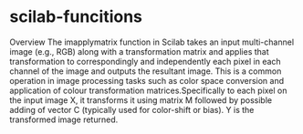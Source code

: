 # scilab-funcitions

Overview
The imapplymatrix function in Scilab takes an input multi-channel image (e.g., RGB) along
with a transformation matrix and applies that transformation to correspondingly and
independently each pixel in each channel of the image and outputs the resultant image.
This is a common operation in image processing tasks such as color space conversion
and application of colour transformation matrices.Specifically to each pixel on the input
image X, it transforms it using matrix M followed by possible adding of vector C (typically
used for color-shift or bias). Y is the transformed image returned.
